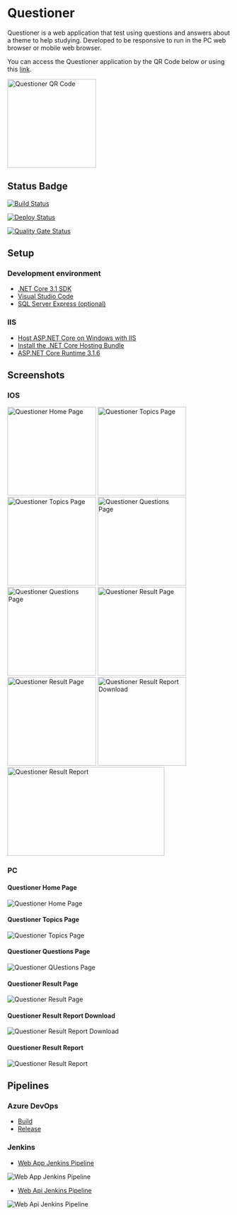 # Questioner
Questioner is a web application that test using questions and answers about a theme to help studying. Developed to be responsive to run in the PC web browser or mobile web browser.

You can access the Questioner application by the QR Code below or using this <a href="https://questioner-web-app.azurewebsites.net/" target="_blank">link<a/>.

<img src="images/questioner-web-app-qr-code.png" alt="Questioner QR Code" width="200">

## Status Badge

[![Build Status](https://dev.azure.com/htapps/GitHub/_apis/build/status/henriq-toledo.questioner?branchName=master)](https://dev.azure.com/htapps/GitHub/_build/latest?definitionId=1&branchName=master)

[![Deploy Status](https://vsrm.dev.azure.com/htapps/_apis/public/Release/badge/90ed7745-7364-46bc-a377-7f34be87819d/2/2)](https://dev.azure.com/htapps/GitHub/_release?view=all&_a=releases&definitionId=2)

[![Quality Gate Status](https://sonarcloud.io/api/project_badges/measure?project=ht_questioner&metric=alert_status)](https://sonarcloud.io/summary/new_code?id=ht_questioner)

## Setup

### Development environment

- [.NET Core 3.1 SDK](https://dotnet.microsoft.com/download/dotnet-core/3.1)
- [Visual Studio Code](https://code.visualstudio.com/download)
- [SQL Server Express (optional)](https://go.microsoft.com/fwlink/?linkid=866658)

### IIS

- [Host ASP.NET Core on Windows with IIS](https://docs.microsoft.com/en-us/aspnet/core/host-and-deploy/iis/?view=aspnetcore-3.1)
- [Install the .NET Core Hosting Bundle](https://dotnet.microsoft.com/download/dotnet-core/thank-you/runtime-aspnetcore-3.1.6-windows-hosting-bundle-installer)
- [ASP.NET Core Runtime 3.1.6](https://dotnet.microsoft.com/download/dotnet-core/thank-you/runtime-aspnetcore-3.1.6-windows-x64-installer)

## Screenshots

### IOS

<img src="screenshots/ios/01-questioner-home-page.png" alt="Questioner Home Page" width="200"> <img src="screenshots/ios/02-questioner-topics-page-1.png" alt="Questioner Topics Page" width="200"> <img src="screenshots/ios/03-questioner-topics-page-2.png" alt="Questioner Topics Page" width="200"> <img src="screenshots/ios/04-questioner-questions-page-1.png" alt="Questioner Questions Page" width="200"> <img src="screenshots/ios/05-questioner-questions-page-2.png" alt="Questioner Questions Page" width="200"> <img src="screenshots/ios/06-questioner-result-page-1.png" alt="Questioner Result Page" width="200"> <img src="screenshots/ios/07-questioner-result-page-2.png" alt="Questioner Result Page" width="200"> <img src="screenshots/ios/08-questioner-result-report-download.png" alt="Questioner Result Report Download" width="200"> <img src="screenshots/ios/09-questioner-result-report.png" alt="Questioner Result Report" width="355" height="200"  style="vertical-align:top">

### PC

#### Questioner Home Page
<img src="screenshots/pc/01-questioner-home-page.png" alt="Questioner Home Page">

#### Questioner Topics Page
<img src="screenshots/pc/02-questioner-topics-page.png" alt="Questioner Topics Page">

#### Questioner Questions Page
<img src="screenshots/pc/03-questioner-questions-page.png" alt="Questioner QUestions Page">

#### Questioner Result Page
<img src="screenshots/pc/04-questioner-result-page.png" alt="Questioner Result Page">

#### Questioner Result Report Download
<img src="screenshots/pc/05-questioner-result-report-download.png" alt="Questioner Result Report Download">

#### Questioner Result Report
<img src="screenshots/pc/06-questioner-result-report.png" alt="Questioner Result Report">

## Pipelines

### Azure DevOps

- [Build](https://github.com/henriq-toledo/questioner/blob/master/pipelines/azure-devops/azure-pipelines.yml)
- [Release](https://github.com/henriq-toledo/questioner/blob/master/pipelines/azure-devops/azure-release-pipeline.yml)

### Jenkins

- [Web App Jenkins Pipeline](https://github.com/henriq-toledo/questioner/tree/master/pipelines/jenkins/web-app/Jenkinsfile)
<img src="screenshots/jenkins/web-app-pipeline.png" alt="Web App Jenkins Pipeline">

- [Web Api Jenkins Pipeline](https://github.com/henriq-toledo/questioner/tree/master/pipelines/jenkins/web-api/Jenkinsfile)
<img src="screenshots/jenkins/web-api-pipeline.png" alt="Web Api Jenkins Pipeline">
